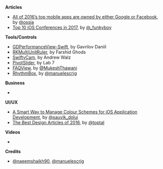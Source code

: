 
**Articles**

* [All of 2016’s top mobile apps are owned by either Google or Facebook](https://medium.freecodecamp.com/all-of-2016s-top-mobile-apps-are-owned-by-either-google-or-facebook-a9c56d77a74b#.xxup8umk9), by [@ossia](https://twitter.com/ossia)
* [Top 10 iOS Conferences in 2017](https://www.raywenderlich.com/149517/top-10-ios-conferences-2017), by [@_funkyboy](http://www.twitter.com/_funkyboy)

**Tools/Controls**

* [GDPerformanceView-Swift](https://github.com/dani-gavrilov/GDPerformanceView-Swift), by Gavrilov Daniil
* [RKMultiUnitRuler](https://github.com/farshidce/RKMultiUnitRuler/), by Farshid Ghods
* [SwiftyCam](https://github.com/Awalz/SwiftyCam), by Andrew Walz
* [PivotSlider](https://github.com/lab111/pivot-slider), by Lab 7
* [FAQView](https://github.com/mukeshthawani/FAQView), by [@MukeshThawani](http://twitter.com/MukeshThawani)
* [RhythmBox](https://github.com/manuelescrig/RhythmBox), by [@manuelescrig](http://twitter.com/manuelescrig)

**Business**

*

**UI/UX**

* [A Smart Way to Manage Colour Schemes for iOS Application Development](https://medium.com/compileswift/a-smart-way-to-manage-colours-schemes-for-ios-applications-development-923ef976be55#.86rh9pshu), by [@sauvik_dolui](https://twitter.com/sauvik_dolui)
* [The Best Design Articles of 2016](https://medium.com/swlh/the-best-design-articles-of-2016-fc2be45f6ef6#.7wa7bg5m5), by [@toptal](https://twitter.com/toptal)

**Videos**

*

**Credits**

* [@naeemshaikh90](https://github.com/naeemshaikh90), [@manuelescrig](http://twitter.com/manuelescrig)
